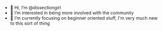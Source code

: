- 👋 Hi, I’m @dissectiongirl
- 👀 I’m interested in being more involved with the community
- 🌱 I’m currently focusing on beginner oriented stuff, I'm very much new to this sort of thing

<!---
dissectiongirl/dissectiongirl is a ✨ special ✨ repository because its `README.md` (this file) appears on your GitHub profile.
You can click the Preview link to take a look at your changes.
--->

